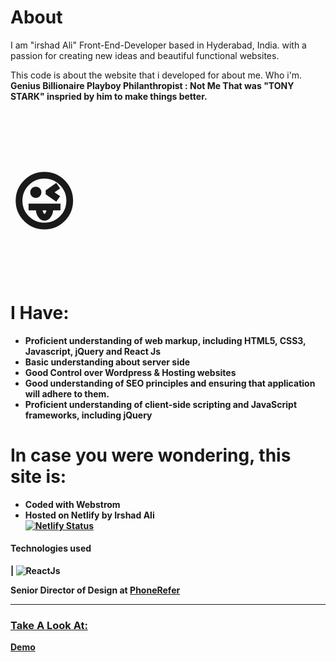 # About
<p>I am "irshad Ali" Front-End-Developer based in Hyderabad, India. with a passion for creating new ideas and beautiful functional websites.<p>
  This code is about the website that i developed for about me. Who i'm.<b> Genius Billionaire Playboy Philanthropist : Not Me That was "TONY STARK" inspried by him to make things better.<b><p style="font-size:100px">&#128540;</p>
  
# I Have:  
  
* Proficient understanding of web markup, including HTML5, CSS3, Javascript, jQuery and React Js
* Basic understanding about server side  
* Good Control over Wordpress & Hosting websites
* Good understanding of SEO principles and ensuring that application will adhere to them. 
* Proficient understanding of client-side scripting and JavaScript frameworks, including jQuery

# In case you were wondering, this site is:
* Coded with Webstrom
* Hosted on Netlify by <b> Irshad Ali <b> <br> [![Netlify Status](https://api.netlify.com/api/v1/badges/2ac4bbd0-d62b-409d-9f76-ee3cb01d775c/deploy-status)](https://app.netlify.com/sites/irshadali/deploys)
 
 #### Technologies used

| ![ReactJs](https://res.cloudinary.com/prvnbist/image/upload/c_scale,h_80/v1564054850/React.js_logo-512_bvpygm.png "ReactJs") 
  
<b>Senior Director of Design at <a href="https://www.phonerefer.com"> PhoneRefer </b>
  <br> <hr>
  <h3> Take A Look At: </h3>
 <b> <a href="https://www.irshadali.site"> Demo </b>
  
  
  
  
  
  
  
